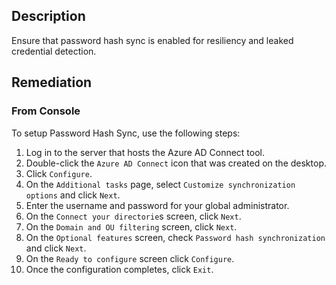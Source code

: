 ## Description

Ensure that password hash sync is enabled for resiliency and leaked credential detection.

## Remediation

### From Console

To setup Password Hash Sync, use the following steps:

1. Log in to the server that hosts the Azure AD Connect tool.
2. Double-click the `Azure AD Connect` icon that was created on the desktop.
3. Click `Configure`.
4. On the `Additional tasks` page, select `Customize synchronization options` and click `Next`.
5. Enter the username and password for your global administrator.
6. On the `Connect your directorie`s screen, click `Next`.
7. On the `Domain and OU filtering` screen, click `Next`.
8. On the `Optional features` screen, check `Password hash synchronization` and click `Next`.
9. On the `Ready to configure` screen click `Configure`.
10. Once the configuration completes, click `Exit`.
